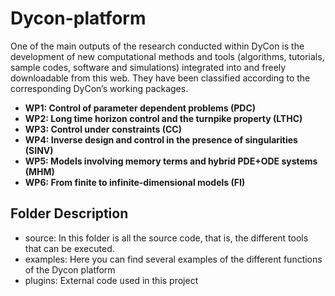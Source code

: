 # Dycon-platform
One of the main outputs of the research conducted within DyCon is the development of new computational methods and tools (algorithms, tutorials, sample codes, software and simulations) integrated into and freely downloadable from this web. They have been classified according to the corresponding DyCon’s working packages.

  - **WP1: Control of parameter dependent problems (PDC)**
  - **WP2: Long time horizon control and the turnpike property (LTHC)**
  - **WP3: Control under constraints (CC)**
  - **WP4: Inverse design and control in the presence of singularities (SINV)**
  - **WP5: Models involving memory terms and hybrid PDE+ODE systems (MHM)**
  - **WP6: From finite to infinite-dimensional models (FI)**

## Folder Description

  - source: In this folder is all the source code, that is, the different tools that can be executed.
  - examples: Here you can find several examples of the different functions of the Dycon platform
  - plugins: External code used in this project
